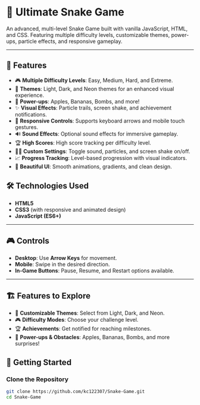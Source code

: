 # 🐍 Ultimate Snake Game

An advanced, multi-level Snake Game built with vanilla JavaScript, HTML, and CSS. Featuring multiple difficulty levels, customizable themes, power-ups, particle effects, and responsive gameplay.

---

## 🌟 Features

- 🎮 **Multiple Difficulty Levels**: Easy, Medium, Hard, and Extreme.
- 🎨 **Themes**: Light, Dark, and Neon themes for an enhanced visual experience.
- 🍎 **Power-ups**: Apples, Bananas, Bombs, and more!
- ✨ **Visual Effects**: Particle trails, screen shake, and achievement notifications.
- 📱 **Responsive Controls**: Supports keyboard arrows and mobile touch gestures.
- 🔊 **Sound Effects**: Optional sound effects for immersive gameplay.
- 🏆 **High Scores**: High score tracking per difficulty level.
- 🧑‍💻 **Custom Settings**: Toggle sound, particles, and screen shake on/off.
- 📈 **Progress Tracking**: Level-based progression with visual indicators.
- 🎨 **Beautiful UI**: Smooth animations, gradients, and clean design.


## 🛠️ Technologies Used

- **HTML5**
- **CSS3** (with responsive and animated design)
- **JavaScript (ES6+)**

---

## 🎮 Controls

- **Desktop**: Use **Arrow Keys** for movement.
- **Mobile**: Swipe in the desired direction.
- **In-Game Buttons**: Pause, Resume, and Restart options available.

---

## 🏗️ Features to Explore

- 🎨 **Customizable Themes**: Select from Light, Dark, and Neon.
- 🎮 **Difficulty Modes**: Choose your challenge level.
- 🏆 **Achievements**: Get notified for reaching milestones.
- 🍎 **Power-ups & Obstacles**: Apples, Bananas, Bombs, and more surprises!


## 🚀 Getting Started

### Clone the Repository

```bash
git clone https://github.com/kc122307/Snake-Game.git
cd Snake-Game



